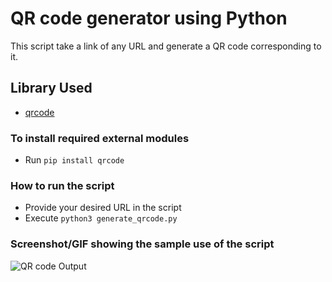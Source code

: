 # QR code generator using Python
This script take a link of any URL and generate a QR code corresponding to it.

## Library Used
* [qrcode](https://github.com/lincolnloop/python-qrcode)

### To install required external modules
* Run `pip install qrcode` 

### How to run the script
- Provide your desired URL in the script
- Execute `python3 generate_qrcode.py`

### Screenshot/GIF showing the sample use of the script

![QR code Output](https://github.com/Python-World/python-mini-projects/blob/master/projects/Qr_code_generator/url_qrcode.png)
